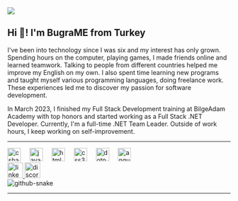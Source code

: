 <img src="https://media.licdn.com/dms/image/D4D16AQF1-o-q2MN2Uw/profile-displaybackgroundimage-shrink_350_1400/0/1693867063389?e=1712793600&v=beta&t=2FlH_u6D8vpAZAH_5smLNwX1YWkx32RmOwK0U8c8BTk"  />

<h2>Hi 👋! I'm BugraME from Turkey</h2>
<p>
I've been into technology since I was six and my interest has only grown. Spending hours on the computer, playing games, I made friends online and learned teamwork. Talking to people from different countries helped me improve my English on my own. I also spent time learning new programs and taught myself various programming languages, doing freelance work. These experiences led me to discover my passion for software development.

In March 2023, I finished my Full Stack Development training at BilgeAdam Academy with top honors and started working as a Full Stack .NET Developer. Currently, I'm a full-time .NET Team Leader. Outside of work hours, I keep working on self-improvement.
</p>

<hr>

<div align="left">
  <img src="https://cdn.jsdelivr.net/gh/devicons/devicon/icons/csharp/csharp-original.svg" height="30" alt="csharp logo"  />
  <img width="12" />
  <img src="https://cdn.jsdelivr.net/gh/devicons/devicon/icons/javascript/javascript-original.svg" height="30" alt="javascript logo"  />
  <img width="12" />
  <img src="https://cdn.jsdelivr.net/gh/devicons/devicon/icons/html5/html5-original.svg" height="30" alt="html5 logo"  />
  <img width="12" />
  <img src="https://cdn.jsdelivr.net/gh/devicons/devicon/icons/css3/css3-original.svg" height="30" alt="css3 logo"  />
  <img width="12" />
  <img src="https://cdn.jsdelivr.net/gh/devicons/devicon/icons/dotnetcore/dotnetcore-original.svg" height="30" alt="dotnetcore logo"  />
  <img width="12" />
  <img src="https://cdn.jsdelivr.net/gh/devicons/devicon/icons/angularjs/angularjs-original.svg" height="30" alt="angularjs logo"  />
</div>


<div align="left">
  <a href="https://www.linkedin.com/in/bugrame/" target="_blank">
    <img src="https://img.shields.io/static/v1?message=LinkedIn&logo=linkedin&label=&color=0077B5&logoColor=white&labelColor=&style=for-the-badge" height="35" alt="linkedin logo"  />
  </a>
  <a href="bugrame" target="_blank">
    <img src="https://img.shields.io/static/v1?message=Discord&logo=discord&label=&color=7289DA&logoColor=white&labelColor=&style=for-the-badge" height="35" alt="discord logo"  />
  </a>
</div>

<picture>
  <source media="(prefers-color-scheme: dark)" srcset="https://bugrame.com/images/github_snake.svg" />
  <source media="(prefers-color-scheme: light)" srcset="https://bugrame.com/images/github_snake.svg" />
  <img alt="github-snake" src="https://bugrame.com/images/github_snake.svg" />
</picture>

<hr>
